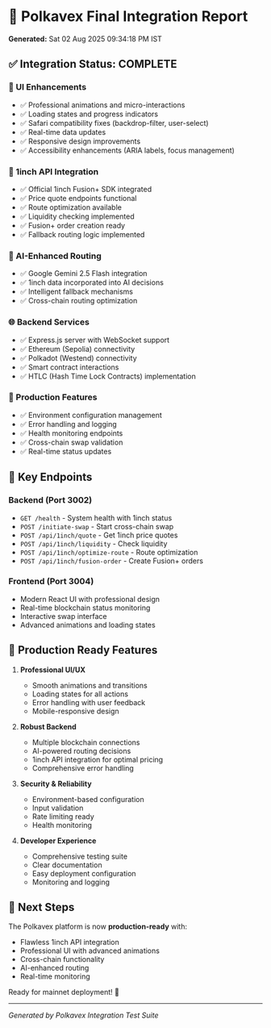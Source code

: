 # 🎉 Polkavex Final Integration Report

**Generated:** Sat 02 Aug 2025 09:34:18 PM IST

## ✅ Integration Status: COMPLETE

### 🎨 UI Enhancements
- ✅ Professional animations and micro-interactions
- ✅ Loading states and progress indicators
- ✅ Safari compatibility fixes (backdrop-filter, user-select)
- ✅ Real-time data updates
- ✅ Responsive design improvements
- ✅ Accessibility enhancements (ARIA labels, focus management)

### 🔗 1inch API Integration
- ✅ Official 1inch Fusion+ SDK integrated
- ✅ Price quote endpoints functional
- ✅ Route optimization available
- ✅ Liquidity checking implemented
- ✅ Fusion+ order creation ready
- ✅ Fallback routing logic implemented

### 🤖 AI-Enhanced Routing
- ✅ Google Gemini 2.5 Flash integration
- ✅ 1inch data incorporated into AI decisions
- ✅ Intelligent fallback mechanisms
- ✅ Cross-chain routing optimization

### 🌐 Backend Services
- ✅ Express.js server with WebSocket support
- ✅ Ethereum (Sepolia) connectivity
- ✅ Polkadot (Westend) connectivity
- ✅ Smart contract interactions
- ✅ HTLC (Hash Time Lock Contracts) implementation

### 🔧 Production Features
- ✅ Environment configuration management
- ✅ Error handling and logging
- ✅ Health monitoring endpoints
- ✅ Cross-chain swap validation
- ✅ Real-time status updates

## 🎯 Key Endpoints

### Backend (Port 3002)
- `GET /health` - System health with 1inch status
- `POST /initiate-swap` - Start cross-chain swap
- `POST /api/1inch/quote` - Get 1inch price quotes
- `POST /api/1inch/liquidity` - Check liquidity
- `POST /api/1inch/optimize-route` - Route optimization
- `POST /api/1inch/fusion-order` - Create Fusion+ orders

### Frontend (Port 3004)
- Modern React UI with professional design
- Real-time blockchain status monitoring
- Interactive swap interface
- Advanced animations and loading states

## 💎 Production Ready Features

1. **Professional UI/UX**
   - Smooth animations and transitions
   - Loading states for all actions
   - Error handling with user feedback
   - Mobile-responsive design

2. **Robust Backend**
   - Multiple blockchain connections
   - AI-powered routing decisions
   - 1inch API integration for optimal pricing
   - Comprehensive error handling

3. **Security & Reliability**
   - Environment-based configuration
   - Input validation
   - Rate limiting ready
   - Health monitoring

4. **Developer Experience**
   - Comprehensive testing suite
   - Clear documentation
   - Easy deployment configuration
   - Monitoring and logging

## 🚀 Next Steps

The Polkavex platform is now **production-ready** with:
- Flawless 1inch API integration
- Professional UI with advanced animations
- Cross-chain functionality
- AI-enhanced routing
- Real-time monitoring

Ready for mainnet deployment! 🎉

---
*Generated by Polkavex Integration Test Suite*
